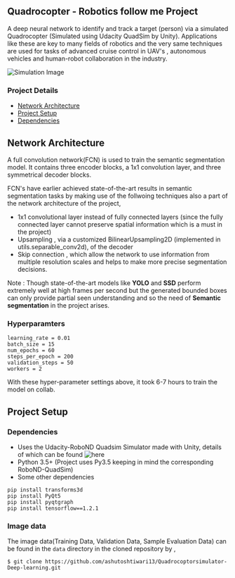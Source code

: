 ## Quadrocopter - Robotics follow me Project

A deep neural network to identify and track a target (person) via a simulated Quadrocopter (Simulated using Udacity QuadSim by Unity). Applications like these are key to many fields of robotics and the very same techniques are used for tasks of advanced cruise control in UAV's , autonomous vehicles and human-robot collaboration in the industry.

![Simulation Image](https://github.com/ashutoshtiwari13/Quadrocoptorsimulator-Deep-learning/blob/master/quadsim_simulation.gif)
### Project Details
 - [Network Architecture](#Network-Architecture)
 - [Project Setup](#Project-Setup)
 - [Dependencies](#Dependencies)

## Network Architecture
A full convolution network(FCN) is used to train the semantic segmentation model. It contains three encoder blocks, a 1x1 convolution layer, and three symmetrical decoder blocks.

FCN's have earlier achieved state-of-the-art results in semantic segmentation tasks by making use of the follwoing techniques also a part of the network architecture of the project,
 - 1x1 convolutional layer instead of fully connected layers (since the fully connected layer cannot preserve spatial information which is a must in the project)
 - Upsampling , via a customized BilinearUpsampling2D (implemented in utils.separable_conv2d), of the decoder
 - Skip connection , which allow the network to use information from multiple resolution scales and helps to make more precise segmentation decisions.

 Note : Though state-of-the-art models like **YOLO** and **SSD** perform extremely well at high frames per second but the generated bounded boxes can only provide partial seen understanding and so the need of **Semantic segmentation** in the project arises.

### Hyperparamters

```
learning_rate = 0.01
batch_size = 15
num_epochs = 60
steps_per_epoch = 200
validation_steps = 50
workers = 2

```
With these hyper-parameter settings above, it took 6-7 hours to train the model on collab.

## Project Setup

### Dependencies
- Uses the Udacity-RoboND Quadsim Simulator made with Unity, details of which can be found ![here](https://github.com/udacity/RoboND-DeepLearning-Project/releases/tag/v1.2.2)
- Python 3.5+ (Project uses Py3.5 keeping in mind the corresponding RoboND-QuadSim)
- Some other dependencies
```
pip install transforms3d
pip install PyQt5
pip install pyqtgraph
pip install tensorflow==1.2.1

```

### Image data
The image data(Training Data, Validation Data, Sample Evaluation Data) can be found in the ```data``` directory in the cloned repository by ,

```
$ git clone https://github.com/ashutoshtiwari13/Quadrocoptorsimulator-Deep-learning.git
```
